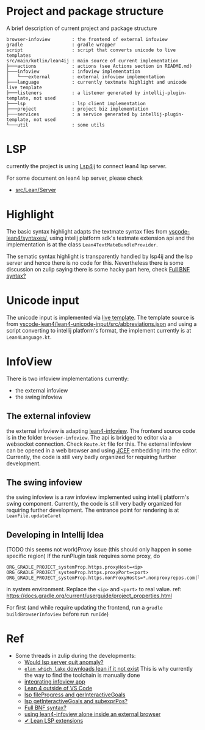 # Project and package structure

A brief description of current project and package structure

```
browser-infoview        : the frontend of external infoview
gradle                  : gradle wrapper
script                  : script that converts unicode to live templates
src/main/kotlin/lean4ij : main source of current implementation
├───actions             : actions (see Actions section in README.md)
├───infoview            : infoview implementation
│   └───external        : external infoview implementation
├───language            : currently textmate highlight and unicode live template
├───listeners           : a listener generated by intellij-plugin-template, not used
├───lsp                 : lsp client implementation
├───project             : project biz implementation
├───services            : a service generated by intellij-plugin-template, not used
└───util                : some utils
```

# LSP
currently the project is using [Lsp4ij](https://github.com/redhat-developer/lsp4ij) to connect lean4 lsp server.

For some document on lean4 lsp server, please check
- [src/Lean/Server](https://github.com/leanprover/lean4/tree/master/src/Lean/Server)

# Highlight

The basic syntax highlight adapts the textmate syntax files from [vscode-lean4/syntaxes/](https://raw.githubusercontent.com/leanprover/vscode-lean4/master/vscode-lean4/syntaxes/), using intelij platform sdk's textmate extension api and the implementation is at the class `Lean4TextMateBundleProvider`. 

The sematic syntax highlight is transparently handled by lsp4ij and the lsp server and hence there is no code for this. Nevertheless there is some discussion on zulip saying there is some hacky part here, check [Full BNF syntax?](https://leanprover.zulipchat.com/#narrow/stream/113489-new-members/topic/Full.20BNF.20syntax.3F)

# Unicode input

The unicode input is implemented via [live template](https://www.jetbrains.com/help/idea/using-live-templates.html). The template source is from [vscode-lean4/lean4-unicode-input/src/abbreviations.json](https://github.com/leanprover/vscode-lean4/blob/master/lean4-unicode-input/src/abbreviations.json) and using a script converting to intellij platform's format, the implement currently is at `Lean4Language.kt`.

# InfoView

There is two infoview implementations currently:
- the external infoview
- the swing infoview

## The external infoview
the external infoview is adapting [lean4-infoview](https://github.com/leanprover/vscode-lean4/tree/master/lean4-infoview). The frontend source code is in the folder `browser-infoview`. The api is bridged to editor via a websocket connection. Check `Route.kt` file for this. The external infoview can be opened in a web browser and using [JCEF](https://plugins.jetbrains.com/docs/intellij/jcef.html) embedding into the editor.
Currently, the code is still very badly organized for requiring further development.

## The swing infoview
the swing infoview is a raw infoview implemented using intellij platform's swing component.
Currently, the code is still very badly organized for requiring further development.
The entrance point for rendering is at `LeanFile.updateCaret`



## Developing in Intellij Idea
(TODO this seems not work)Proxy issue (this should only happen in some specific region)
If the runPlugin task requires some proxy, do
```
ORG_GRADLE_PROJECT_systemProp.https.proxyHost=<ip>
ORG_GRADLE_PROJECT_systemProp.https.proxyPort=<port>
ORG_GRADLE_PROJECT_systemProp.https.nonProxyHosts=*.nonproxyrepos.com|localhost
```
in system environment. Replace the `<ip>` and `<port>` to real value.
ref: https://docs.gradle.org/current/userguide/project_properties.html

For first (and while require updating the frontend, run a `gradle buildBrowserInfoview` before run `runIde`)

# Ref

- Some threads in zulip during the developments:
  - [Would lsp server quit anomaly?](https://leanprover.zulipchat.com/#narrow/stream/270676-lean4/topic/Would.20lsp.20server.20quit.20anomaly.3F)
  - [`elan which lake` downloads lean if it not exist](https://leanprover.zulipchat.com/#narrow/stream/270676-lean4/topic/.60elan.20which.20lake.60.20downloads.20lean.20if.20it.20not.20exist) This is why currently the way to find the toolchain is manually done
  - [integrating infoview app](https://leanprover.zulipchat.com/#narrow/stream/270676-lean4/topic/integrating.20infoview.20app)
  - [Lean 4 outside of VS Code](https://leanprover.zulipchat.com/#narrow/stream/113488-general/topic/Lean.204.20outside.20of.20VS.20Code)
  - [lsp fileProgress and gerInteractiveGoals](https://leanprover.zulipchat.com/#narrow/stream/270676-lean4/topic/lsp.20fileProgress.20and.20gerInteractiveGoals)
  - [lsp getInteractiveGoals and subexprPos?](https://leanprover.zulipchat.com/#narrow/stream/113489-new-members/topic/lsp.20getInteractiveGoals.20and.20subexprPos.3F)
  - [Full BNF syntax?](https://leanprover.zulipchat.com/#narrow/stream/113489-new-members/topic/Full.20BNF.20syntax.3F)
  - [using lean4-infoview alone inside an external browser](https://leanprover.zulipchat.com/#narrow/stream/113488-general/topic/using.20lean4-infoview.20alone.20inside.20an.20external.20browser)
  - [✔ Lean LSP extensions](https://leanprover.zulipchat.com/#narrow/stream/113488-general/topic/.E2.9C.94.20Lean.20LSP.20extensions)



